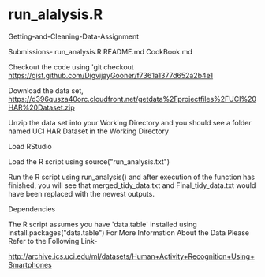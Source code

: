 # run_alalysis.R
Getting-and-Cleaning-Data-Assignment

Submissions-
run_analysis.R
README.md
CookBook.md
 
Checkout the code using 'git checkout https://gist.github.com/DigvijayGooner/f7361a1377d652a2b4e1

Download the data set, https://d396qusza40orc.cloudfront.net/getdata%2Fprojectfiles%2FUCI%20HAR%20Dataset.zip

Unzip the data set into your Working Directory and you should see a folder named UCI HAR Dataset in the Working Directory

Load RStudio

Load the R script using source("run_analysis.txt")

Run the R script using run_analysis() and after execution of the function has finished, you will see that merged_tidy_data.txt and Final_tidy_data.txt would have been replaced with the newest outputs.

Dependencies

The R script assumes you have 'data.table' installed using install.packages("data.table")
For More Information About the Data Please Refer to the Following Link-

http://archive.ics.uci.edu/ml/datasets/Human+Activity+Recognition+Using+Smartphones
